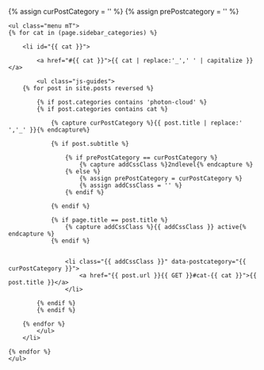 {% assign curPostCategory = '' %}
{% assign prePostcategory = '' %}

<aside class="mod rightCol">

    <ul class="menu mT">
    {% for cat in (page.sidebar_categories) %}
    
        <li id="{{ cat }}">
        
            <a href="#{{ cat }}">{{ cat | replace:'_',' ' | capitalize }}</a>
            
            <ul class="js-guides">
        {% for post in site.posts reversed %}
        
            {% if post.categories contains 'photon-cloud' %}
            {% if post.categories contains cat %}
            
                {% capture curPostCategory %}{{ post.title | replace:' ','_' }}{% endcapture%}
                
                {% if post.subtitle %}
            
                    {% if prePostCategory == curPostCategory %}
                        {% capture addCssClass %}2ndlevel{% endcapture %}
                    {% else %}
                        {% assign prePostCategory = curPostCategory %}
                        {% assign addCssClass = '' %}
                    {% endif %}
            
                {% endif %}
                
                {% if page.title == post.title %}
                    {% capture addCssClass %}{{ addCssClass }} active{% endcapture %}
                {% endif %}
                
                
                    <li class="{{ addCssClass }}" data-postcategory="{{ curPostCategory }}">
                        <a href="{{ post.url }}{{ GET }}#cat-{{ cat }}">{{ post.title }}</a>
                    </li>
            
            {% endif %}
            {% endif %}
            
        {% endfor %}    
            </ul>
        </li>
            
    {% endfor %}
    </ul>

</aside>